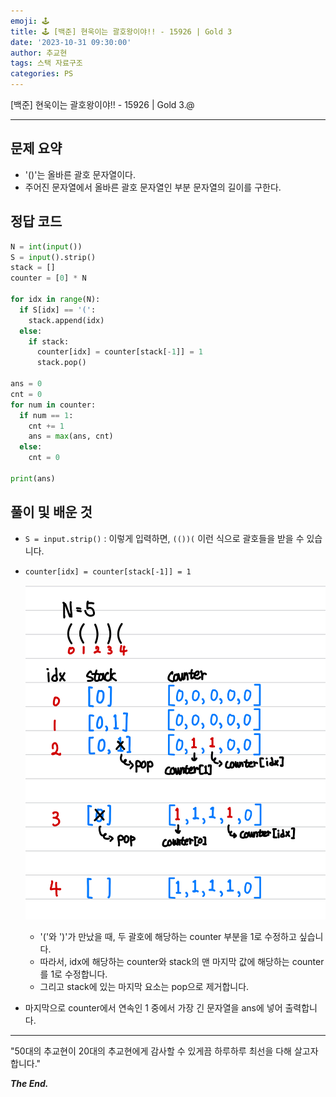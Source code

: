 ```yaml
---
emoji: 🕹️
title: 🕹️ [백준] 현욱이는 괄호왕이야!! - 15926 | Gold 3
date: '2023-10-31 09:30:00'
author: 추교현
tags: 스택 자료구조
categories: PS
---
```


[백준] 현욱이는 괄호왕이야!! - 15926 | Gold 3.@

---

## 문제 요약

- '()'는 올바른 괄호 문자열이다.
- 주어진 문자열에서 올바른 괄호 문자열인 부분 문자열의 길이를 구한다.

## 정답 코드

```python
N = int(input())
S = input().strip()
stack = []
counter = [0] * N

for idx in range(N):
  if S[idx] == '(':
    stack.append(idx)
  else:
    if stack:
      counter[idx] = counter[stack[-1]] = 1
      stack.pop()

ans = 0
cnt = 0
for num in counter:
  if num == 1:
    cnt += 1
    ans = max(ans, cnt)
  else:
    cnt = 0

print(ans)
```

## 풀이 및 배운 것

- `S = input.strip()` : 이렇게 입력하면, `(())(` 이런 식으로 괄호들을 받을 수 있습니다.

- `counter[idx] = counter[stack[-1]] = 1`

  ![boj-15926-1.jpeg](boj-15926-1.jpeg)

  - '('와 ')'가 만났을 때, 두 괄호에 해당하는 counter 부분을 1로 수정하고 싶습니다.
  - 따라서, idx에 해당하는 counter와 stack의 맨 마지막 값에 해당하는 counter를 1로 수정합니다.
  - 그리고 stack에 있는 마지막 요소는 pop으로 제거합니다.

- 마지막으로 counter에서 연속인 1 중에서 가장 긴 문자열을 ans에 넣어 출력합니다.

---

"50대의 추교현이 20대의 추교현에게 감사할 수 있게끔 하루하루 최선을 다해 살고자 합니다."

**_The End._**
